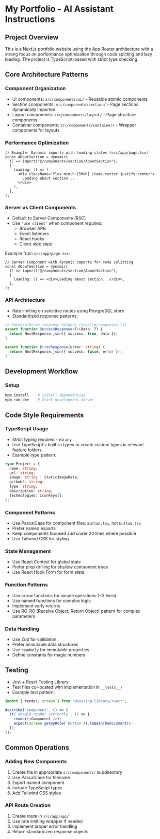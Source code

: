 # My Portfolio - AI Assistant Instructions

## Project Overview

This is a Next.js portfolio website using the App Router architecture with a strong focus on performance optimization through code splitting and lazy loading. The project is TypeScript-based with strict type checking.

## Core Architecture Patterns

### Component Organization

- UI components: `src/components/ui/` - Reusable atomic components
- Section components: `src/components/section/` - Page sections dynamically imported
- Layout components: `src/components/layout/` - Page structure components
- Container components: `src/components/container/` - Wrapper components for layouts

### Performance Optimization

```tsx
// Example: Dynamic imports with loading states (src/app/page.tsx)
const AboutSection = dynamic(
  () => import("@/components/section/AboutSection"),
  {
    loading: () => (
      <div className="flex min-h-[50vh] items-center justify-center">
        Loading about section...
      </div>
    ),
  },
);
```

### Server vs Client Components

- Default to Server Components (RSC)
- Use `'use client'` when component requires:
  - Browser APIs
  - Event listeners
  - React hooks
  - Client-side state

Example from `src/app/page.tsx`:

```tsx
// Server Component with dynamic imports for code splitting
const AboutSection = dynamic(
  () => import("@/components/section/AboutSection"),
  {
    loading: () => <div>Loading about section...</div>,
  },
);
```

### API Architecture

- Rate limiting on sensitive routes using PostgreSQL store
- Standardized response patterns:

```typescript
// Success/Error response helpers (src/lib/responses.ts)
export function SuccessResponse<T>(data: T) {
  return NextResponse.json({ success: true, data });
}

export function ErrorResponse(error: string) {
  return NextResponse.json({ success: false, error });
}
```

## Development Workflow

### Setup

```bash
npm install    # Install dependencies
npm run dev    # Start development server
```

## Code Style Requirements

### TypeScript Usage

- Strict typing required - no `any`
- Use TypeScript's built-in types or create custom types in relevant feature folders
- Example type pattern:

```typescript
type Project = {
  name: string;
  url: string;
  image: string | StaticImageData;
  github?: string;
  type: string;
  description: string;
  technologies: IconKeys[];
};
```

### Component Patterns

- Use PascalCase for component files: `Button.tsx`, not `button.tsx`
- Prefer named exports
- Keep components focused and under 20 lines where possible
- Use Tailwind CSS for styling

### State Management

- Use React Context for global state
- Prefer prop drilling for shallow component trees
- Use React Hook Form for form state

### Function Patterns

- Use arrow functions for simple operations (<3 lines)
- Use named functions for complex logic
- Implement early returns
- Use RO-RO (Receive Object, Return Object) pattern for complex parameters

### Data Handling

- Use Zod for validation
- Prefer immutable data structures
- Use `readonly` for immutable properties
- Define constants for magic numbers

## Testing

- Jest + React Testing Library
- Test files co-located with implementation in `__tests__/`
- Example test pattern:

```typescript
import { render, screen } from '@testing-library/react';

describe('Component', () => {
  it('should render correctly', () => {
    render(<Component />);
    expect(screen.getByRole('button')).toBeInTheDocument();
  });
});
```

## Common Operations

### Adding New Components

1. Create file in appropriate `src/components/` subdirectory
2. Use PascalCase for filename
3. Export named component
4. Include TypeScript types
5. Add Tailwind CSS styles

### API Route Creation

1. Create route in `src/app/api/`
2. Use rate limiting wrapper if needed
3. Implement proper error handling
4. Return standardized response objects
